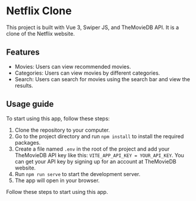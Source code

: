 # Netflix Clone

This project is built with Vue 3, Swiper JS, and TheMovieDB API. It is a clone of the Netflix website.

## Features

- Movies: Users can view recommended movies.
- Categories: Users can view movies by different categories.
- Search: Users can search for movies using the search bar and view the results.

## Usage guide

To start using this app, follow these steps:

1. Clone the repository to your computer.
2. Go to the project directory and run `npm install` to install the required packages.
3. Create a file named `.env` in the root of the project and add your TheMovieDB API key like this: `VITE_APP_API_KEY = YOUR_API_KEY`. You can get your API key by signing up for an account at TheMovieDB website.
4. Run `npm run serve` to start the development server.
5. The app will open in your browser.

Follow these steps to start using this app.

